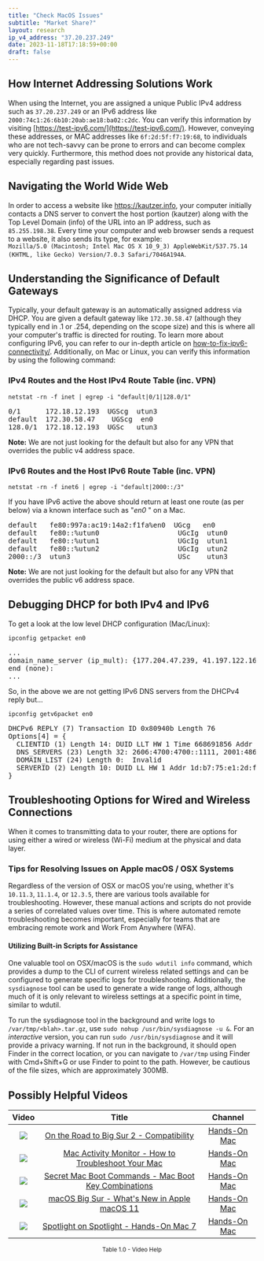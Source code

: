 ```yaml
---
title: "Check MacOS Issues"
subtitle: "Market Share?"
layout: research
ip_v4_address: "37.20.237.249"
date: 2023-11-18T17:18:59+00:00
draft: false
---
```


## How Internet Addressing Solutions Work

When using the Internet, you are assigned a unique Public IPv4 address such as ```37.20.237.249``` or an IPv6 address like ```2000:74c1:26:6b10:20ab:ae18:ba02:c2dc```. You can verify this information by visiting [https://test-ipv6.com/](https://test-ipv6.com/). However, conveying these addresses, or MAC addresses like ```6f:2d:5f:f7:19:68```, to individuals who are not tech-savvy can be prone to errors and can become complex very quickly. Furthermore, this method does not provide any historical data, especially regarding past issues.
## Navigating the World Wide Web
In order to access a website like https://kautzer.info, your computer initially contacts a DNS server to convert the host portion (kautzer) along with the Top Level Domain (info) of the URL into an IP address, such as  ```85.255.198.38```. Every time your computer and web browser sends a request to a website, it also sends its type, for example: <br>```Mozilla/5.0 (Macintosh; Intel Mac OS X 10_9_3) AppleWebKit/537.75.14 (KHTML, like Gecko) Version/7.0.3 Safari/7046A194A```.
## Understanding the Significance of Default Gateways
Typically, your default gateway is an automatically assigned address via DHCP. You are given a default gateway like ```172.30.58.47``` (although they typically end in .1 or .254, depending on the scope size) and this is where all your computer's traffic is directed for routing. To learn more about configuring IPv6, you can refer to our in-depth article on [how-to-fix-ipv6-connectivity/](/blog/how-to-fix-ipv6-connectivity/). Additionally, on Mac or Linux, you can verify this information by using the following command:
### IPv4 Routes and the Host IPv4 Route Table (inc. VPN)
```netstat -rn -f inet | egrep -i "default|0/1|128.0/1"```

<pre>
0/1      172.18.12.193  UGScg  utun3
default  172.30.58.47    UGScg  en0
128.0/1  172.18.12.193  UGSc   utun3</pre>

**Note:** We are not just looking for the default but also for any VPN that overrides the public v4 address space.

### IPv6 Routes and the Host IPv6 Route Table (inc. VPN)
```netstat -rn -f inet6 | egrep -i "default|2000::/3"```

If you have IPv6 active the above should return at least one route (as per below) via a known interface such as "_en0_ " on a Mac. 

<pre>
default   fe80:997a:ac19:14a2:f1fa%en0  UGcg   en0
default   fe80::%utun0                   UGcIg  utun0
default   fe80::%utun1                   UGcIg  utun1
default   fe80::%utun2                   UGcIg  utun2
2000::/3  utun3                          USc    utun3</pre>

**Note:** We are not just looking for the default but also for any VPN that overrides the public v6 address space.
<br>

## Debugging DHCP for both IPv4 and IPv6

To get a look at the low level DHCP configuration (Mac/Linux): 

```ipconfig getpacket en0```

<pre>
...
domain_name_server (ip_mult): {177.204.47.239, 41.197.122.167}
end (none):
...</pre>

So, in the above we are not getting IPv6 DNS servers from the DHCPv4 reply but...

```ipconfig getv6packet en0```

<pre>
DHCPv6 REPLY (7) Transaction ID 0x80940b Length 76
Options[4] = {
  CLIENTID (1) Length 14: DUID LLT HW 1 Time 668691856 Addr 6f:2d:5f:f7:19:68
  DNS_SERVERS (23) Length 32: 2606:4700:4700::1111, 2001:4860:4860::8844
  DOMAIN_LIST (24) Length 0:  Invalid
  SERVERID (2) Length 10: DUID LL HW 1 Addr 1d:b7:75:e1:2d:f1
}</pre>




## Troubleshooting Options for Wired and Wireless Connections
When it comes to transmitting data to your router, there are options for using either a wired or wireless (Wi-Fi) medium at the physical and data layer.
### Tips for Resolving Issues on Apple macOS / OSX Systems
Regardless of the version of OSX or macOS you're using, whether it's ```10.11.3```, ```11.1.4```, or ```12.3.5```, there are various tools available for troubleshooting. However, these manual actions and scripts do not provide a series of correlated values over time. This is where automated remote troubleshooting becomes important, especially for teams that are embracing remote work and Work From Anywhere (WFA).
#### Utilizing Built-in Scripts for Assistance
One valuable tool on OSX/macOS is the ```sudo wdutil info``` command, which provides a dump to the CLI of current wireless related settings and can be configured to generate specific logs for troubleshooting. Additionally, the ```sysdiagnose``` tool can be used to generate a wide range of logs, although much of it is only relevant to wireless settings at a specific point in time, similar to wdutil.

To run the sysdiagnose tool in the background and write logs to ```/var/tmp/<blah>.tar.gz```, use ```sudo nohup /usr/bin/sysdiagnose -u &```. For an *interactive* version, you can run ```sudo /usr/bin/sysdiagnose``` and it will provide a privacy warning. If not run in the background, it should open Finder in the correct location, or you can navigate to ```/var/tmp``` using Finder with Cmd+Shift+G or use Finder to point to the path. However, be cautious of the file sizes, which are approximately 300MB.
## Possibly Helpful Videos

<link href="/plugins/lity/css/lity.min.css" rel="stylesheet">
<script src="/plugins/lity/js/lity.min.js"></script>
<div class="table1-start"></div>

|Video | Title | Channel |
| :---: | :---: | :---: |
|<a href="https://www.youtube.com/watch?v=HEbK-Tignuc" data-lity><img src="https://i.ytimg.com/vi/HEbK-Tignuc/default.jpg" class="img-fluid"></a>|<a href="https://www.youtube.com/watch?v=HEbK-Tignuc" data-lity>On the Road to Big Sur 2 - Compatibility</a>|<a target="_blank" href="https://www.youtube.com/channel/UCg43DP8MdHVcl4rFK_delBg" >Hands-On Mac</a>|
|<a href="https://www.youtube.com/watch?v=TWzWd_DiaJ0" data-lity><img src="https://i.ytimg.com/vi/TWzWd_DiaJ0/default.jpg" class="img-fluid"></a>|<a href="https://www.youtube.com/watch?v=TWzWd_DiaJ0" data-lity>Mac Activity Monitor - How to Troubleshoot Your Mac</a>|<a target="_blank" href="https://www.youtube.com/channel/UCg43DP8MdHVcl4rFK_delBg" >Hands-On Mac</a>|
|<a href="https://www.youtube.com/watch?v=VwNYWAxHCgM" data-lity><img src="https://i.ytimg.com/vi/VwNYWAxHCgM/default.jpg" class="img-fluid"></a>|<a href="https://www.youtube.com/watch?v=VwNYWAxHCgM" data-lity>Secret Mac Boot Commands - Mac Boot Key Combinations</a>|<a target="_blank" href="https://www.youtube.com/channel/UCg43DP8MdHVcl4rFK_delBg" >Hands-On Mac</a>|
|<a href="https://www.youtube.com/watch?v=JMKi6o9kaZI" data-lity><img src="https://i.ytimg.com/vi/JMKi6o9kaZI/default.jpg" class="img-fluid"></a>|<a href="https://www.youtube.com/watch?v=JMKi6o9kaZI" data-lity>macOS Big Sur - What&#39;s New in Apple macOS 11</a>|<a target="_blank" href="https://www.youtube.com/channel/UCg43DP8MdHVcl4rFK_delBg" >Hands-On Mac</a>|
|<a href="https://www.youtube.com/watch?v=RslZ4W1EPqk" data-lity><img src="https://i.ytimg.com/vi/RslZ4W1EPqk/default.jpg" class="img-fluid"></a>|<a href="https://www.youtube.com/watch?v=RslZ4W1EPqk" data-lity>Spotlight on Spotlight - Hands-On Mac 7</a>|<a target="_blank" href="https://www.youtube.com/channel/UCg43DP8MdHVcl4rFK_delBg" >Hands-On Mac</a>|

<center><small>Table 1.0 - Video Help</small></center>
 <br>
<div class="table1-end"></div>
<script type="text/javascript">
(function() {
    $('div.table1-start').nextUntil('div.table1-end', 'table').addClass('table thead-dark table-striped table-responsive rounded').attr('id', 't1');
    $('#t1').find('thead').addClass('thead-dark');
})();
</script>
